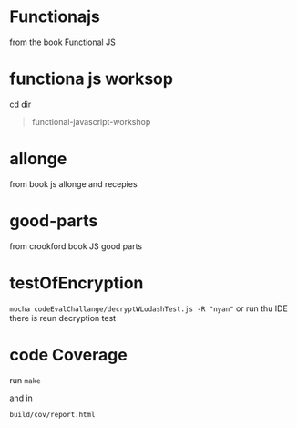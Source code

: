 Functionajs
=============

from the book Functional JS

functiona js worksop
===================
cd dir
>functional-javascript-workshop

allonge
========
from book js allonge
and recepies

good-parts
==========
from crookford book JS good parts


testOfEncryption
================
`mocha codeEvalChallange/decryptWLodashTest.js -R "nyan"`
or run thu IDE
there is reun decryption test


code Coverage
=============
run `make`

and in

`build/cov/report.html`
